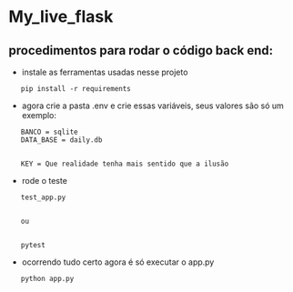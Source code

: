 # My_live_flask


## procedimentos para rodar o código back end:


* instale as ferramentas usadas nesse projeto
```
   pip install -r requirements
```


* agora crie a pasta .env e crie essas variáveis, seus valores são só um exemplo:
```
   BANCO = sqlite
   DATA_BASE = daily.db


   KEY = Que realidade tenha mais sentido que a ilusão
```


* rode o teste
```
   test_app.py


   ou


   pytest
```


* ocorrendo tudo certo agora é só executar o app.py


```
   python app.py
```
